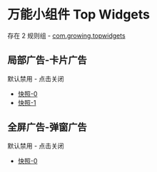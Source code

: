 # 万能小组件 Top Widgets

存在 2 规则组 - [com.growing.topwidgets](/src/apps/com.growing.topwidgets.ts)

## 局部广告-卡片广告

默认禁用 - 点击关闭

- [快照-0](https://i.gkd.li/i/14892835)
- [快照-1](https://i.gkd.li/i/14945536)

## 全屏广告-弹窗广告

默认禁用 - 点击关闭

- [快照-0](https://i.gkd.li/i/14945552)
